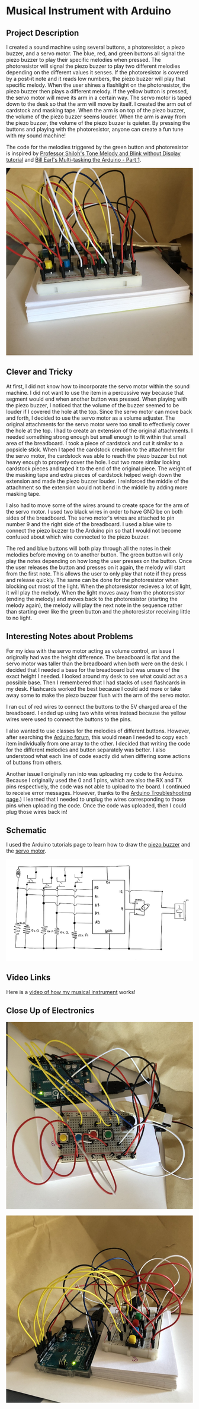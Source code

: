 # Musical Instrument with Arduino

## Project Description

I created a sound machine using several buttons, a photoresistor, a piezo buzzer, and a servo motor. The blue, red, and green buttons all signal the piezo buzzer to play their specific melodies when pressed. The photoresistor will signal the piezo buzzer to play two different melodies depending on the different values it senses. If the photoresistor is covered by a post-it note and it reads low numbers, the piezo buzzer will play that specific melody. When the user shines a flashlight on the photoresistor, the piezo buzzer then plays a different melody. If the yellow button is pressed, the servo motor will move its arm in a certain way. The servo motor is taped down to the desk so that the arm will move by itself. I created the arm out of cardstock and masking tape. When the arm is on top of the piezo buzzer, the volume of the piezo buzzer seems louder. When the arm is away from the piezo buzzer, the volume of the piezo buzzer is quieter. By pressing the buttons and playing with the photoresistor, anyone can create a fun tune with my sound machine!

The code for the melodies triggered by the green button and photoresistor is inspired by [Professor Shiloh's Tone Melody and Blink without Display tutorial](https://github.com/michaelshiloh/toneMelodyAndBlinkWithoutDelay/blob/master/toneMelodyAndBlinkWithoutDelay.ino) and [Bill Earl's Multi-tasking the Arduino - Part 1](https://learn.adafruit.com/multi-tasking-the-arduino-part-1?view=all).

![](https://github.com/Megan-J/IntroductionToInteractiveMedia/blob/master/27July_MusicalInstrument/instrument.JPG)

## Clever and Tricky

At first, I did not know how to incorporate the servo motor within the sound machine. I did not want to use the item in a percussive way because that segment would end when another button was pressed. When playing with the piezo buzzer, I noticed that the volume of the buzzer seemed to be louder if I covered the hole at the top. Since the servo motor can move back and forth, I decided to use the servo motor as a volume adjuster. The original attachments for the servo motor were too small to effectively cover the hole at the top. I had to create an extension of the original attachments. I needed something strong enough but small enough to fit within that small area of the breadboard. I took a piece of cardstock and cut it similar to a popsicle stick. When I taped the cardstock creation to the attachment for the servo motor, the cardstock was able to reach the piezo buzzer but not heavy enough to properly cover the hole. I cut two more similar looking cardstock pieces and taped it to the end of the original piece. The weight of the masking tape and extra pieces of cardstock helped weigh down the extension and made the piezo buzzer louder. I reinforced the middle of the attachment so the extension would not bend in the middle by adding more masking tape. 

I also had to move some of the wires around to create space for the arm of the servo motor. I used two black wires in order to have GND be on both sides of the breadboard. The servo motor's wires are attached to pin number 9 and the right side of the breadboard. I used a blue wire to connect the piezo buzzer to the Arduino pin so that I would not become confused about which wire connected to the piezo buzzer. 

The red and blue buttons will both play through all the notes in their melodies before moving on to another button. The green button will only play the notes depending on how long the user presses on the button. Once the user releases the button and presses on it again, the melody will start from the first note. This allows the user to only play that note if they press and release quickly. The same can be done for the photoresistor when blocking out most of the light. When the photoresistor recieves a lot of light, it will play the melody. When the light moves away from the photoresistor (ending the melody) and moves back to the photoresistor (starting the melody again), the melody will play the next note in the sequence rather than starting over like the green button and the photoresistor receiving little to no light. 

## Interesting Notes about Problems

For my idea with the servo motor acting as volume control, an issue I originally had was the height difference. The breadboard is flat and the servo motor was taller than the breadboard when both were on the desk. I decided that I needed a base for the breadboard but was unsure of the exact height I needed. I looked around my desk to see what could act as a possible base. Then I remembered that I had stacks of used flashcards in my desk. Flashcards worked the best because I could add more or take away some to make the piezo buzzer flush with the arm of the servo motor. 

I ran out of red wires to connect the buttons to the 5V charged area of the breadboard. I ended up using two white wires instead because the yellow wires were used to connect the buttons to the pins.

I also wanted to use classes for the melodies of different buttons. However, after searching the [Arduino forum](https://forum.arduino.cc/index.php?topic=324374.0#:~:text=If%20you%20have%20two%20arrays,an%20array%20to%20another%20array.), this would mean I needed to copy each item individually from one array to the other. I decided that writing the code for the different melodies and button separately was better. I also understood what each line of code exactly did when differing some actions of buttons from others.

Another issue I originally ran into was uploading my code to the Arduino. Because I originally used the 0 and 1 pins, which are also the RX and TX pins respectively, the code was not able to upload to the board. I continued to receive error messages. However, thanks to the [Arduino Troubleshooting page](https://www.arduino.cc/en/guide/troubleshooting#:~:text=If%20nothing%20appears%20in%20your,the%20code%20has%20been%20uploaded).) I learned that I needed to unplug the wires corresponding to those pins when uploading the code. Once the code was uploaded, then I could plug those wires back in!


## Schematic

I used the Arduino tutorials page to learn how to draw the [piezo buzzer](https://www.arduino.cc/en/Tutorial/ToneMelody) and the [servo motor](https://www.arduino.cc/en/Tutorial/Knob).

![](https://github.com/Megan-J/IntroductionToInteractiveMedia/blob/master/27July_MusicalInstrument/schematic%20-%20instrument.png)

## Video Links

Here is a [video of how my musical instrument](https://drive.google.com/file/d/1KGcnzOPyKihYYp5QpEUtCHLAD3HsmUzd/view?usp=sharing) works!

## Close Up of Electronics

![](https://github.com/Megan-J/IntroductionToInteractiveMedia/blob/master/27July_MusicalInstrument/instrument%20-%20top.JPG) 

![](https://github.com/Megan-J/IntroductionToInteractiveMedia/blob/master/27July_MusicalInstrument/instrument%20-%20front.JPG)
